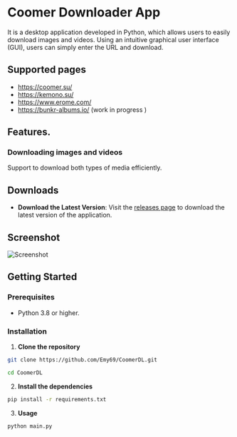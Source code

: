 # Coomer Downloader App 
It is a desktop application developed in Python, which allows users to easily download images and videos. Using an intuitive graphical user interface (GUI), users can simply enter the URL and download.
## Supported pages
- https://coomer.su/
- https://kemono.su/
- https://www.erome.com/
- https://bunkr-albums.io/ (work in progress )
## Features.
    
### Downloading images and videos
Support to download both types of media efficiently.

## Downloads

- **Download the Latest Version**: Visit the [releases page](https://github.com/Emy69/CoomerDL/releases) to download the latest version of the application.


## Screenshot
![Screenshot](https://github.com/Emy69/CoomerDL/blob/main/resources/screenshots/Screenshot%202024-03-30.png)



## Getting Started

### Prerequisites
- Python 3.8 or higher.

### Installation

1. **Clone the repository**
```bash
git clone https://github.com/Emy69/CoomerDL.git
```

```bash
cd CoomerDL
```

2. **Install the dependencies**
```bash
pip install -r requirements.txt
```

3. **Usage**
```bash
python main.py
```

